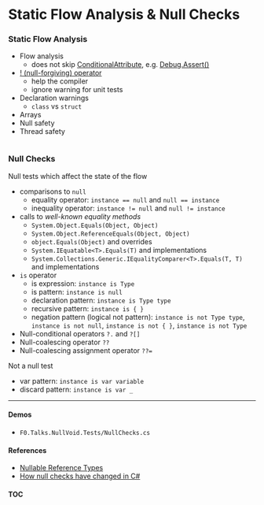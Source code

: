 # Static Flow Analysis & Null Checks

### Static Flow Analysis

- Flow analysis
  - does not skip [ConditionalAttribute](https://docs.microsoft.com/en-us/dotnet/api/system.diagnostics.conditionalattribute), e.g. [Debug.Assert()](https://docs.microsoft.com/en-us/dotnet/api/system.diagnostics.debug.assert)
- [! (null-forgiving) operator](https://docs.microsoft.com/en-us/dotnet/csharp/language-reference/operators/null-forgiving)
  - help the compiler
  - ignore warning for unit tests
- Declaration warnings
  - `class` vs `struct`
- Arrays
- Null safety
- Thread safety

```cs --project ./Snippets/Snippets.csproj --source-file ./Snippets/Code/NRT.cs --region NRT_Flow
```

### Null Checks

Null tests which affect the state of the flow
- comparisons to `null`
  - equality operator: `instance == null` and `null == instance`
  - inequality operator: `instance != null` and `null != instance`
- calls to _well-known equality methods_
  - `System.Object.Equals(Object, Object)`
  - `System.Object.ReferenceEquals(Object, Object)`
  - `object.Equals(Object)` and overrides
  - `System.IEquatable<T>.Equals(T)` and implementations
  - `System.Collections.Generic.IEqualityComparer<T>.Equals(T, T)` and implementations
- `is` operator
  - is expression: `instance is Type`
  - is pattern: `instance is null`
  - declaration pattern: `instance is Type type`
  - recursive pattern: `instance is { }`
  - negation pattern (logical not pattern): `instance is not Type type`, `instance is not null`, `instance is not { }`, `instance is not Type`
- Null-conditional operators `?.` and `?[]`
- Null-coalescing operator `??`
- Null-coalescing assignment operator `??=`

Not a null test
- var pattern: `instance is var variable`
- discard pattern: `instance is var _`

---
#### Demos
- `F0.Talks.NullVoid.Tests/NullChecks.cs`

#### References
- [Nullable Reference Types](https://github.com/dotnet/roslyn/blob/main/docs/features/nullable-reference-types.md)
- [How null checks have changed in C#](https://www.youtube.com/watch?v=lRUfRlp5BXc)

#### [TOC](./TOC.md)
